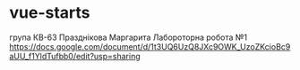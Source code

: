 # vue-starts
група КВ-63
Празднікова Маргарита 
Лабороторна робота №1 https://docs.google.com/document/d/1t3UQ6UzQ8JXc9OWK_UzoZKcioBc9aUU_f1YldTufbb0/edit?usp=sharing
